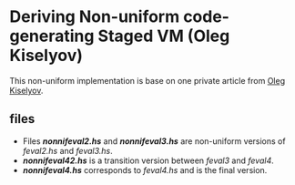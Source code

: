 # Deriving Non-uniform code-generating Staged VM (Oleg Kiselyov)

This non-uniform implementation is base on one private article from [Oleg Kiselyov](http://okmij.org/ftp/). 

## files

  * Files ***nonnifeval2.hs*** and ***nonnifeval3.hs***  are non-uniform versions of *feval2.hs* and *feval3.hs*.
  * ***nonnifeval42.hs*** is a transition version between *feval3* and *feval4*.
  * ***nonnifeval4.hs*** corresponds to *feval4.hs* and is the final version.